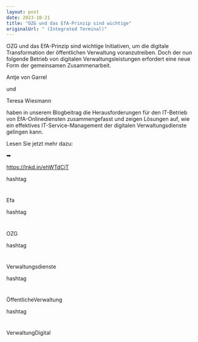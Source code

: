 ```yaml
---
layout: post
date: 2023-10-21
title: "OZG und das EfA-Prinzip sind wichtige"
originalUrl: " (Integrated Terminal)"
---
```


OZG und das EfA-Prinzip sind wichtige Initiativen, um die digitale Transformation der öffentlichen Verwaltung voranzutreiben. Doch der nun folgende Betrieb von digitalen Verwaltungsleistungen erfordert eine neue Form der gemeinsamen Zusammenarbeit.

Antje von Garrel

und

Teresa Wiesmann

haben in unserem Blogbeitrag die Herausforderungen für den IT-Betrieb von EfA-Onlinediensten zusammengefasst und zeigen Lösungen auf, wie ein effektives IT-Service-Management der digitalen Verwaltungsdienste gelingen kann.

Lesen Sie jetzt mehr dazu:

➡

https://lnkd.in/ehWTdCiT

hashtag

#

Efa

hashtag

#

OZG

hashtag

#

Verwaltungsdienste

hashtag

#

ÖffentlicheVerwaltung

hashtag

#

VerwaltungDigital